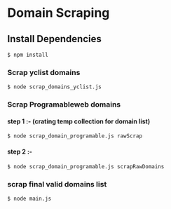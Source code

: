 # Domain Scraping

## Install Dependencies

``` $ npm install ```

### Scrap yclist domains

``` $ node scrap_domains_yclist.js ```

### Scrap Programableweb domains 

#### step 1 :- (crating temp collection for domain list)

``` $ node scrap_domain_programable.js rawScrap ```

#### step 2 :- 

``` $ node scrap_domain_programable.js scrapRawDomains ```

### scrap final valid domains list 

``` $ node main.js ```
